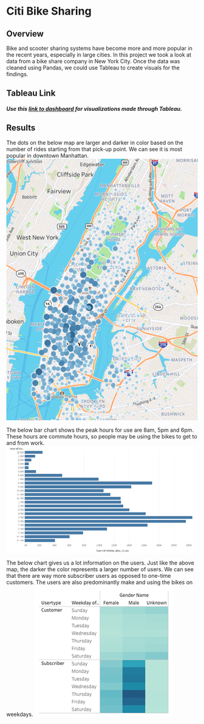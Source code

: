 # Citi Bike Sharing 

## Overview 
Bike and scooter sharing systems have become more and more popular in the recent years, especially in large cities. In this project we took a look at data from a bike share company in New York City. Once the data was cleaned using Pandas, we could use Tableau to create visuals for the findings.  

## Tableau Link

##### Use this [link to dashboard](https://public.tableau.com/app/profile/maddie4284/viz/CitibikeChallenge_16372987673000/Citibikes?publish=yes) for visualizations made through Tableau. 

## Results
The dots on the below map are larger and darker in color based on the number of rides starting from that pick-up point. We can see it is most popular in downtown Manhattan.
![Alt Image Text](https://github.com/mkback/bikesharing/blob/main/Images/nycmap.png)

The below bar chart shows the peak hours for use are 8am, 5pm and 6pm. These hours are commute hours, so people may be using the bikes to get to and from work.  
![Alt Image Text](https://github.com/mkback/bikesharing/blob/main/Images/peakhours.png)

The below chart gives us a lot information on the users. Just like the above map, the darker the color represents a larger number of users. We can see that there are way more subscriber users as opposed to one-time customers. The users are also predominantly make and using the bikes on weekdays. 
![Alt Image Text](https://github.com/mkback/bikesharing/blob/main/Images/gender_usertype.png)

